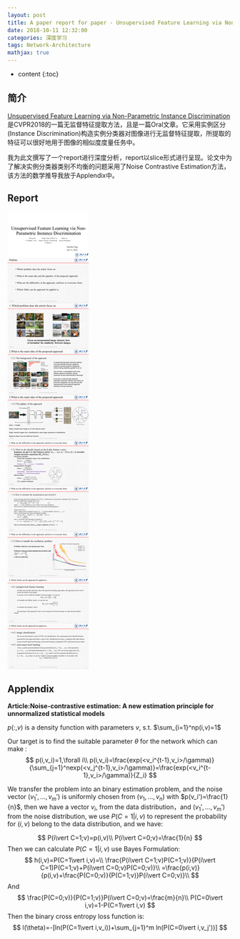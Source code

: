 ```yaml
---
layout: post
title: A paper report for paper - Unsupervised Feature Learning via Non-Parametric Instance Discrimination
date: 2018-10-11 12:32:00
categories: 深度学习
tags: Network-Architecture
mathjax: true
---
```


* content
{:toc}

## 简介

[Unsupervised Feature Learning via Non-Parametric Instance Discrimination](https://arxiv.org/abs/1805.01978)是CVPR2018的一篇无监督特征提取方法，且是一篇Oral文章。它采用实例区分(Instance Discrimination)构造实例分类器对图像进行无监督特征提取，所提取的特征可以很好地用于图像的相似度度量任务中。

我为此文撰写了一个report进行深度分析，report以slice形式进行呈现。论文中为了解决实例分类器类别不均衡的问题采用了Noise Contrastive Estimation方法，该方法的数学推导我放于Applendix中。





## Report

![report](/images/unsupervised-feature-extractor/report.png)

## Applendix

**Article:Noise-contrastive estimation: A new estimation principle for unnormalized statistical models**

$p(:,v)$ is a density function with parameters $v$, s.t. $\sum_{i=1}^np(i,v)=1$

Our target is to find the suitable parameter $\theta$ for the network which can make :
$$
p(i,v_i)=1,\forall i\\
p(i,v_i)=\frac{exp(<v_i^{t-1},v_i>/\gamma)}{\sum_{j=1}^nexp(<v_j^{t-1},v_i>/\gamma)}=\frac{exp(<v_i^{t-1},v_i>/\gamma)}{Z_i}
$$

We transfer the problem into an binary estimation problem, and the noise vector $(v_1',...,v_m')$ is  uniformly chosen from $(v_1,...,v_n)$ with $p(v_i')=\frac{1}{n}$, then we have a vector $v_i$, from the data distribution，and $(v_1',...,v_m')$ from the noise distribution, we use $P(C=1\vert i,v)$ to  represent the probability for  $(i,v)$ belong to the data distribution, and we have:

$$
P(i\vert C=1;v)=p(i,v)\\
P(i\vert C=0;v)=\frac{1}{n}
$$
Then we can calculate $P(C=1|i,v)$ use Bayes Formulation:
$$
h(i,v)=P(C=1\vert i,v)=\\
\frac{P(i\vert C=1;v)P(C=1;v)}{P(i\vert C=1)P(C=1;v)+P(i\vert C=0;v)P(C=0;v)}\\
=\frac{p(i,v)}{p(i,v)+\frac{P(C=0;v)}{P(C=1;v)}P(i\vert C=0;v)}\\
$$
And
$$
\frac{P(C=0;v)}{P(C=1;v)}P(i\vert C=0;v)=\frac{m}{n}\\
P(C=0\vert i,v)=1-P(C=1\vert i,v)
$$
Then the binary cross entropy loss function is:
$$
l(\theta)=-[ln(P(C=1\vert i,v_i))+\sum_{j=1}^m ln(P(C=0\vert i,v_j'))]
$$
